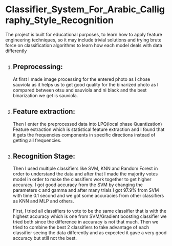# Classifier_System_For_Arabic_Calligraphy_Style_Recognition

<p> The project is built for educational purposes, to learn how to apply feature engineering techniques, so it may include trivial solutions and trying brute force on classification algorithms to learn how each model deals with data differently</p>
<p> <ol>
  <li><h2>Preprocessing:</h2> At first I made image processing for the entered photo as I chose sauviola as it helps us to get good quality for the binarized photo as I compared between otsu and sauviola and ni black and the best binarization we get is sauviola.</li>
    
  <li><h2>Feature extraction:</h2> Then I enter the preprocessed data into LPQ(local phase Quantization) Feature extraction which is statistical feature extraction and I found that it gets the frequencies components in specific directions instead of getting all frequencies. </li>
  
  <li><h2>Recognition Stage:</h2> 
    <p>Then I used multiple classifiers like SVM, KNN and Random Forest in order to understand the data and after that I made the majority votes model in order to make the classifiers work together to get higher accuracy. 
I got good accuracy from the SVM by changing the parameters c and gamma and after many trials I got 97.9% from SVM with time 0.1 second and we got some accuracies from other classifiers as KNN and MLP and others.</p>
<p>First, I tried all classifiers to vote to be the same classifier that is with the highest accuracy which is one from SVM/Gradient boosting classifier we tried both since the difference in accuracy is not that much. Then we tried to combine the best 2 classifiers to take advantage of each classifier seeing the data differently and as expected it gave a very good accuracy but still not the best.</p>
 </li>
  
</ol> </p>
